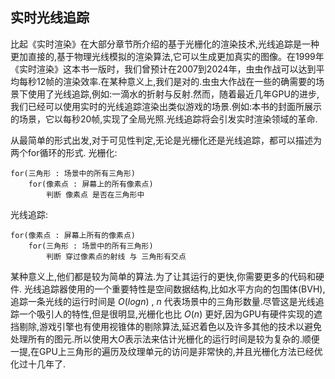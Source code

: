 ## 实时光线追踪

比起《实时渲染》在大部分章节所介绍的基于光栅化的渲染技术,光线追踪是一种更加直接的,基于物理光线模拟的渲染算法,它可以生成更加真实的图像。在1999年《实时渲染》这本书一版时，我们曾预计在2007到2024年，虫虫作战可以达到平均每秒12帧的渲染效率.在某种意义上,我们是对的.虫虫大作战在一些的确需要的场景下使用了光线追踪,例如:一滴水的折射与反射.然而，随着最近几年GPU的进步,我们已经可以使用实时的光线追踪渲染出类似游戏的场景.例如:本书的封面所展示的场景，它以每秒20帧,实现了全局光照.光线追踪将会引发实时渲染领域的革命. 

从最简单的形式出发,对于可见性判定,无论是光栅化还是光线追踪，都可以描述为两个for循环的形式.
光栅化: 
```
for(三角形 : 场景中的所有三角形)
    for(像素点 : 屏幕上的所有像素点)
        判断 像素点 是否在三角形中
```
光线追踪:
```
for(像素点 : 屏幕上所有的像素点)
    for(三角形 : 场景中的所有三角形)
        判断 穿过像素点的射线 与 三角形有交点
```

某种意义上,他们都是较为简单的算法.为了让其运行的更快,你需要更多的代码和硬件. 光线追踪器使用的一个重要特性是空间数据结构,比如水平方向的包围体(BVH),追踪一条光线的运行时间是 $O(log n)$ , $n$ 代表场景中的三角形数量.尽管这是光线追踪一个吸引人的特性,但是很明显,光栅化也比 $O(n)$ 更好,因为GPU有硬件实现的遮挡剔除,游戏引擎也有使用视锥体的剔除算法,延迟着色以及许多其他的技术以避免处理所有的图元.所以使用大$O$表示法来估计光栅化的运行时间是较为复杂的.顺便一提,在GPU上三角形的遍历及纹理单元的访问是非常快的,并且光栅化方法已经优化过十几年了.





